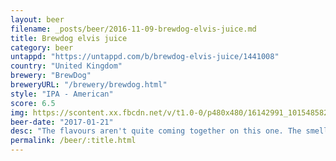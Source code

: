 ```yaml
---
layout: beer
filename: _posts/beer/2016-11-09-brewdog-elvis-juice.md
title: Brewdog elvis juice
category: beer
untappd: "https://untappd.com/b/brewdog-elvis-juice/1441008"
country: "United Kingdom"
brewery: "BrewDog"
breweryURL: "/brewery/brewdog.html"
style: "IPA - American"
score: 6.5
img: https://scontent.xx.fbcdn.net/v/t1.0-0/p480x480/16142991_10154858216228745_3699954471338840932_n.jpg?oh=4f53c984a6db3610626bbbdf9bbf50bb&oe=59B72D45
beer-date: "2017-01-21"
desc: "The flavours aren't quite coming together on this one. The smell works but there's just too much bitterness from the grapefruit"
permalink: /beer/:title.html
---
```

